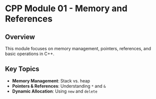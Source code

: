 # CPP Module 01 - Memory and References

## Overview
This module focuses on memory management, pointers, references, and basic operations in C++.

## Key Topics
- **Memory Management**: Stack vs. heap
- **Pointers & References**: Understanding `*` and `&`
- **Dynamic Allocation**: Using `new` and `delete`
